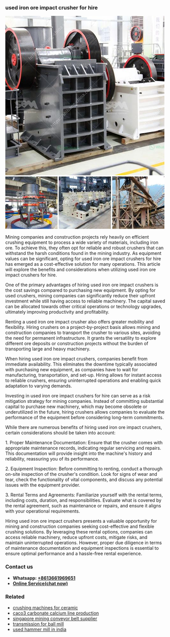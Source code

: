 <h3>used iron ore impact crusher for hire</h3><img src='1708498497.jpg' alt=''><p>Mining companies and construction projects rely heavily on efficient crushing equipment to process a wide variety of materials, including iron ore. To achieve this, they often opt for reliable and robust crushers that can withstand the harsh conditions found in the mining industry. As equipment values can be significant, opting for used iron ore impact crushers for hire has emerged as a cost-effective solution for many operations. This article will explore the benefits and considerations when utilizing used iron ore impact crushers for hire.</p><p>One of the primary advantages of hiring used iron ore impact crushers is the cost savings compared to purchasing new equipment. By opting for used crushers, mining companies can significantly reduce their upfront investment while still having access to reliable machinery. The capital saved can be allocated towards other critical operations or technology upgrades, ultimately improving productivity and profitability.</p><p>Renting a used iron ore impact crusher also offers greater mobility and flexibility. Hiring crushers on a project-by-project basis allows mining and construction companies to transport the crusher to various sites, avoiding the need for permanent infrastructure. It grants the versatility to explore different ore deposits or construction projects without the burden of transporting large and heavy machinery.</p><p>When hiring used iron ore impact crushers, companies benefit from immediate availability. This eliminates the downtime typically associated with purchasing new equipment, as companies have to wait for manufacturing, transportation, and set-up. Hiring allows for instant access to reliable crushers, ensuring uninterrupted operations and enabling quick adaptation to varying demands.</p><p>Investing in used iron ore impact crushers for hire can serve as a risk mitigation strategy for mining companies. Instead of committing substantial capital to purchase new machinery, which may become obsolete or underutilized in the future, hiring crushers allows companies to evaluate the performance of the equipment before considering long-term commitments.</p><p>While there are numerous benefits of hiring used iron ore impact crushers, certain considerations should be taken into account:</p><p>1. Proper Maintenance Documentation: Ensure that the crusher comes with appropriate maintenance records, indicating regular servicing and repairs. This documentation will provide insight into the machine's history and reliability, reassuring you of its performance.</p><p>2. Equipment Inspection: Before committing to renting, conduct a thorough on-site inspection of the crusher's condition. Look for signs of wear and tear, check the functionality of vital components, and discuss any potential issues with the equipment provider.</p><p>3. Rental Terms and Agreements: Familiarize yourself with the rental terms, including costs, duration, and responsibilities. Evaluate what is covered by the rental agreement, such as maintenance or repairs, and ensure it aligns with your operational requirements.</p><p>Hiring used iron ore impact crushers presents a valuable opportunity for mining and construction companies seeking cost-effective and flexible crushing solutions. By leveraging these rental options, companies can access reliable machinery, reduce upfront costs, mitigate risks, and maintain uninterrupted operations. However, proper due diligence in terms of maintenance documentation and equipment inspections is essential to ensure optimal performance and a hassle-free rental experience.</p><h3>Contact us</h3><ul><li><strong>Whatsapp:&nbsp;<a href="https://wa.me/8613661969651">+8613661969651</a></strong></li><li><a href="https://swt.shibang-china.com/?git&amp;zhl&amp;used iron ore impact crusher for hire"><strong>Online Service(chat now)</strong></a></li></ul><h3>Related</h3><ul><li><a href='crushing machines for ceramic.md'>crushing machines for ceramic</a></li><li><a href='caco3 carbonate calcium line production.md'>caco3 carbonate calcium line production</a></li><li><a href='singapore mining conveyor belt supplier.md'>singapore mining conveyor belt supplier</a></li><li><a href='transmission for ball mill.md'>transmission for ball mill</a></li><li><a href='used hammer mill in india.md'>used hammer mill in india</a></li></ul>